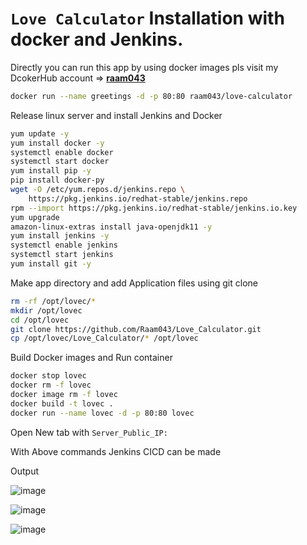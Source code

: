# `Love Calculator` Installation with docker and Jenkins.

Directly you can run this app by using docker images pls visit my DcokerHub account => **[raam043](https://hub.docker.com/u/raam043)**
```sh
docker run --name greetings -d -p 80:80 raam043/love-calculator
```

Release linux server and install Jenkins and Docker

```sh
yum update -y
yum install docker -y
systemctl enable docker
systemctl start docker
yum install pip -y
pip install docker-py
wget -O /etc/yum.repos.d/jenkins.repo \
    https://pkg.jenkins.io/redhat-stable/jenkins.repo
rpm --import https://pkg.jenkins.io/redhat-stable/jenkins.io.key
yum upgrade
amazon-linux-extras install java-openjdk11 -y
yum install jenkins -y
systemctl enable jenkins
systemctl start jenkins
yum install git -y
```
Make app directory and add Application files using git clone
```sh
rm -rf /opt/lovec/*
mkdir /opt/lovec
cd /opt/lovec
git clone https://github.com/Raam043/Love_Calculator.git
cp /opt/lovec/Love_Calculator/* /opt/lovec

```

Build Docker images and Run container 
```sh
docker stop lovec
docker rm -f lovec
docker image rm -f lovec
docker build -t lovec .
docker run --name lovec -d -p 80:80 lovec
```
Open New tab with `Server_Public_IP:`

With Above commands Jenkins CICD can be made

Output

![image](https://user-images.githubusercontent.com/111989928/199226885-a36cbf2c-8c4d-4861-a980-24d6f803a280.png)

![image](https://user-images.githubusercontent.com/111989928/199227589-e1060309-8d57-4b19-a34e-6777225bc49b.png)

![image](https://user-images.githubusercontent.com/111989928/199227754-27ba4765-99cf-49e7-82ae-c0c6fcb1d98e.png)

